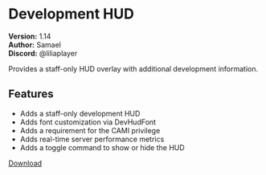 # Development HUD

**Version:** 1.14  
**Author:** Samael  
**Discord:** @liliaplayer  

Provides a staff-only HUD overlay with additional development information.

## Features

- Adds a staff-only development HUD
- Adds font customization via DevHudFont
- Adds a requirement for the CAMI privilege
- Adds real-time server performance metrics
- Adds a toggle command to show or hide the HUD

[Download](https://github.com/LiliaFramework/Modules/raw/refs/heads/gh-pages/developmenthud.zip)
